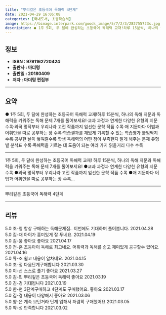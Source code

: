 ```yaml
---
title: "뿌리깊은 초등국어 독해력 4단계"
date: 2021-04-29 16:06:08
categories: [국내도서, 초등학습서]
image: https://bimage.interpark.com/goods_image/5/7/2/3/282755723s.jpg
description: ● 1주 5회, 두 달에 완성하는 초등국어 독해력 교재!하루 15분씩, 하나의 독해 지문과 독해력을 키워주는 독해 문제 7개를 풀어보세요!·교과 과정과 연계한 다양한 유형의 지문 수록·외국 명작부터 우리나라 고전 작품까지 엄선한 문학 작품 수록·매 지문마다 어법과 어휘만을 따로 공부하
---
```


## **정보**

- **ISBN : 9791162720424**
- **출판사 : 마더텅**
- **출판일 : 20180409**
- **저자 : 마더텅 편집부**

------



## **요약**

●  1주 5회, 두 달에 완성하는 초등국어 독해력 교재!하루 15분씩, 하나의 독해 지문과 독해력을 키워주는 독해 문제 7개를 풀어보세요!·교과 과정과 연계한 다양한 유형의 지문 수록·외국 명작부터 우리나라 고전 작품까지 엄선한 문학 작품 수록·매 지문마다 어법과 어휘만을 따로 공부하는 장 수록·학습결과를 재밌게 기록할 수 있는 학습평가 붙임딱지 수록·공부한 날이 쌓여갈수록 학생 독해력의 어떤 점이 부족한지 알게 해주는 문제 유형별 분석표 수록·독해력을 기르는 데 도움이 되는 여러 가지 읽을거리 다수 수록

------

1주 5회, 두 달에 완성하는 초등국어 독해력 교재!
하루 15분씩, 하나의 독해 지문과 독해력을 키워주는 독해 문제 7개를 풀어보세요!
●교과 과정과 연계한 다양한 유형의 지문 수록
●외국 명작부터 우리나라 고전 작품까지 엄선한 문학 작품 수록
●매 지문마다 어법과 어휘만을 따로 공부하는 장 수록... 

------


뿌리깊은 초등국어 독해력 4단계 

------


## **리뷰** 

5.0 조-영 항상 구매하는 독해문제집.. 이번에도 기대하며 풀어봅니다. 2021.04.28 <br/>5.0 김-재 아이가 흥미있게 잘 푸네요. 2021.04.19 <br/>5.0 김-웅 좋아요 좋아요  2021.04.17 <br/>5.0 천-훈 초등아이 독해로 최고네요.
어휘력과 독해를 쉽고 재미있게 공구할수 있어요. 2021.04.16 <br/>5.0 류-조 쉽고 내용이 알차네요. 2021.04.15 <br/>5.0 조-정 다음단계구매합니다 2021.03.30 <br/>5.0 이-선 스스로 풀기 좋아요 2021.03.27 <br/>5.0 김-민 뿌리깊은 초등국어 독해력 좋아요 2021.03.19 <br/>5.0 김-경 기대됩니다 2021.03.19 <br/>5.0 한-현 3단계구매하고 4단계도 구매했어요. 좋아요 2021.03.17 <br/>5.0 김-경 내용이 다양해서 좋아요 2021.03.06 <br/>5.0 양-은 계속 보던거라 단계 업해서 저렴히 구매했어요 2021.03.05 <br/>5.0 박-성 만족합니다 2021.03.02 <br/>